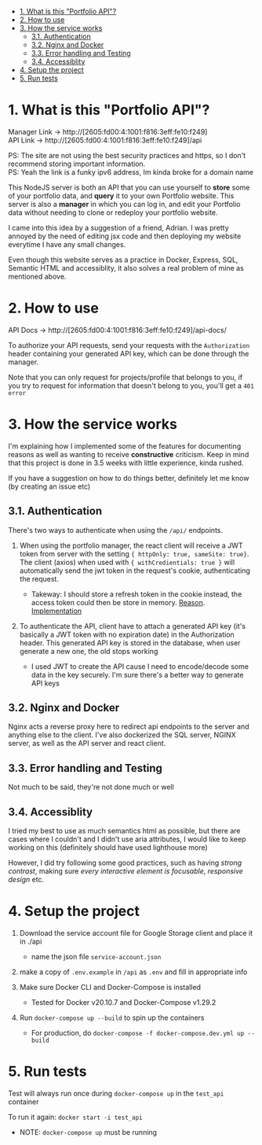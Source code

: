 - [1. What is this "Portfolio API"?](#1-what-is-this-portfolio-api)
- [2. How to use](#2-how-to-use)
- [3. How the service works](#3-how-the-service-works)
  - [3.1. Authentication](#31-authentication)
  - [3.2. Nginx and Docker](#32-nginx-and-docker)
  - [3.3. Error handling and Testing](#33-error-handling-and-testing)
  - [3.4. Accessiblity](#34-accessiblity)
- [4. Setup the project](#4-setup-the-project)
- [5. Run tests](#5-run-tests)

# 1. What is this "Portfolio API"?

Manager Link -> http://[2605:fd00:4:1001:f816:3eff:fe10:f249]  
API Link -> http://[2605:fd00:4:1001:f816:3eff:fe10:f249]/api    

PS: The site are not using the best security practices and https, so I don't recommend storing important information.  
PS: Yeah the link is a funky ipv6 address, Im kinda broke for a domain name
  
    
This NodeJS server is both an API that you can use yourself to **store** some of your portfolio data, and **query** it to your own Portfolio website. This server is also a **manager** in which you can log in, and edit your Portfolio data without needing to clone or redeploy your portfolio website. 

I came into this idea by a suggestion of a friend, Adrian. I was pretty annoyed by the need of editing jsx code and then deploying my website everytime I have any small changes.

Even though this website serves as a practice in Docker, Express, SQL, Semantic HTML and accessiblity, it also solves a real problem of mine as mentioned above.

# 2. How to use 

API Docs -> http://[2605:fd00:4:1001:f816:3eff:fe10:f249]/api-docs/

To authorize your API requests, send your requests with the `Authorization` header containing your generated API key, which can be done through the manager.

Note that you can only request for projects/profile that belongs to you, if you try to request for information that doesn't belong to you, you'll get a `401 error`

# 3. How the service works

I'm explaining how I implemented some of the features for documenting reasons as well as wanting to receive **constructive** criticism. Keep in mind that this project is done in 3.5 weeks with little experience, kinda rushed.

If you have a suggestion on how to do things better, definitely let me know (by creating an issue etc)

## 3.1. Authentication

There's two ways to authenticate when using the `/api/` endpoints.

1. When using the portfolio manager, the react client will receive a JWT token from server with the setting `{ httpOnly: true, sameSite: true}`. The client (axios) when used with `{ withCredientials: true }` will automatically send the jwt token in the request's cookie, authenticating the request. 
   - Takeway: I should store a refresh token in the cookie instead, the access token could then be store in memory. [Reason](https://stackoverflow.com/a/36280559). [Implementation](https://hasura.io/blog/best-practices-of-using-jwt-with-graphql/)

2. To authenticate the API, client have to attach a generated API key (it's basically a JWT token with no expiration date) in the Authorization header. This generated API key is stored in the database, when user generate a new one, the old stops working
   - I used JWT to create the API cause I need to encode/decode some data in the key securely. I'm sure there's a better way to generate API keys

## 3.2. Nginx and Docker
Nginx acts a reverse proxy here to redirect api endpoints to the server and anything else to the client. I've also dockerized the SQL server, NGINX server, as well as the API server and react client. 

## 3.3. Error handling and Testing
Not much to be said, they're not done much or well

## 3.4. Accessiblity
I tried my best to use as much semantics html as possible, but there are cases where I couldn't and I didn't use aria attributes, I would like to keep working on this (definitely should have used lighthouse more)

However, I did try following some good practices, such as having *strong contrast*, making sure *every interactive element is focusable*, *responsive design* etc.

# 4. Setup the project

1. Download the service account file for Google Storage client and place it in ./api
   - name the json file `service-account.json`

2. make a copy of `.env.example` in `/api` as `.env` and fill in appropriate info

3. Make sure Docker CLI and Docker-Compose is installed
   - Tested for Docker v20.10.7 and Docker-Compose v1.29.2

4. Run `docker-compose up --build` to spin up the containers
   - For production, do `docker-compose -f docker-compose.dev.yml up --build`

# 5. Run tests
Test will always run once during `docker-compose up` in the `test_api` container

To run it again:
`docker start -i test_api`
 - NOTE: `docker-compose up` must be running
